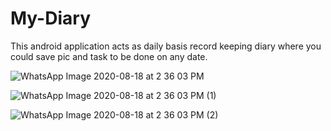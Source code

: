 # My-Diary
This android application acts as daily basis record keeping diary where you could save pic and task to be done on any date.

![WhatsApp Image 2020-08-18 at 2 36 03 PM](https://user-images.githubusercontent.com/42003052/90493678-480ad180-e160-11ea-8f83-29a76a9c0435.jpeg)


![WhatsApp Image 2020-08-18 at 2 36 03 PM (1)](https://user-images.githubusercontent.com/42003052/90493813-74bee900-e160-11ea-80e6-8c31f79de003.jpeg)

![WhatsApp Image 2020-08-18 at 2 36 03 PM (2)](https://user-images.githubusercontent.com/42003052/90493913-9029f400-e160-11ea-84d8-45146cf78918.jpeg)

